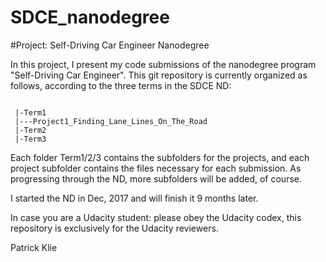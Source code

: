 # SDCE_nanodegree

#Project: Self-Driving Car Engineer Nanodegree

In this project, I present my code submissions of the nanodegree program "Self-Driving Car Engineer".
This git repository is currently organized as follows, according to the three terms in the SDCE ND:

<pre><code>
 |-Term1
 |---Project1_Finding_Lane_Lines_On_The_Road
 |-Term2
 |-Term3
</code></pre>

Each folder Term1/2/3 contains the subfolders for the projects, and each project subfolder contains the files necessary for each submission.
As progressing through the ND, more subfolders will be added, of course.

I started the ND in Dec, 2017 and will finish it 9 months later.

In case you are a Udacity student: please obey the Udacity codex, this repository is exclusively for the Udacity reviewers.

Patrick Klie
